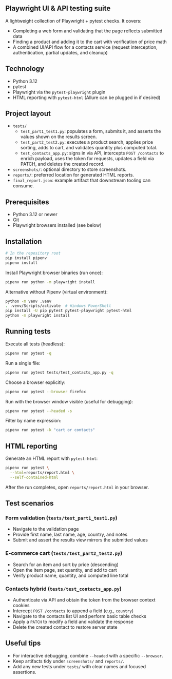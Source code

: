 ## Playwright UI & API testing suite

A lightweight collection of Playwright + pytest checks. It covers:
- Completing a web form and validating that the page reflects submitted data
- Finding a product and adding it to the cart with verification of price math
- A combined UI/API flow for a contacts service (request interception, authentication, partial updates, and cleanup)

## Technology

- Python 3.12
- pytest
- Playwright via the `pytest-playwright` plugin
- HTML reporting with `pytest-html` (Allure can be plugged in if desired)

## Project layout

- `tests/`
  - `test_part1_test1.py`: populates a form, submits it, and asserts the values shown on the results screen.
  - `test_part2_test2.py`: executes a product search, applies price sorting, adds to cart, and validates quantity plus computed total.
  - `test_contacts_app.py`: signs in via API, intercepts `POST /contacts` to enrich payload, uses the token for requests, updates a field via PATCH, and deletes the created record.
- `screenshots/`: optional directory to store screenshots.
- `reports/`: preferred location for generated HTML reports.
- `final_report.json`: example artifact that downstream tooling can consume.

## Prerequisites

- Python 3.12 or newer
- Git
- Playwright browsers installed (see below)

## Installation

```bash
# In the repository root
pip install pipenv
pipenv install
```

Install Playwright browser binaries (run once):
```bash
pipenv run python -m playwright install
```

Alternative without Pipenv (virtual environment):
```bash
python -m venv .venv
. .venv/Scripts/activate  # Windows PowerShell
pip install -U pip pytest pytest-playwright pytest-html
python -m playwright install
```

## Running tests

Execute all tests (headless):
```bash
pipenv run pytest -q
```

Run a single file:
```bash
pipenv run pytest tests/test_contacts_app.py -q
```

Choose a browser explicitly:
```bash
pipenv run pytest --browser firefox
```

Run with the browser window visible (useful for debugging):
```bash
pipenv run pytest --headed -s
```

Filter by name expression:
```bash
pipenv run pytest -k "cart or contacts"
```

## HTML reporting

Generate an HTML report with `pytest-html`:
```bash
pipenv run pytest \
  --html=reports/report.html \
  --self-contained-html
```

After the run completes, open `reports/report.html` in your browser.

## Test scenarios

### Form validation (`tests/test_part1_test1.py`)
- Navigate to the validation page
- Provide first name, last name, age, country, and notes
- Submit and assert the results view mirrors the submitted values

### E-commerce cart (`tests/test_part2_test2.py`)
- Search for an item and sort by price (descending)
- Open the item page, set quantity, and add to cart
- Verify product name, quantity, and computed line total

### Contacts hybrid (`tests/test_contacts_app.py`)
- Authenticate via API and obtain the token from the browser context cookies
- Intercept `POST /contacts` to append a field (e.g., `country`)
- Navigate to the contacts list UI and perform basic table checks
- Apply a `PATCH` to modify a field and validate the response
- Delete the created contact to restore server state

## Useful tips

- For interactive debugging, combine `--headed` with a specific `--browser`.
- Keep artifacts tidy under `screenshots/` and `reports/`.
- Add any new tests under `tests/` with clear names and focused assertions.

